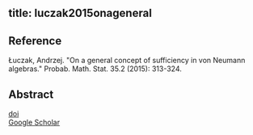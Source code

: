 title: luczak2015onageneral 
---

## Reference

Łuczak, Andrzej. "On a general concept of sufficiency in von Neumann algebras." Probab. Math. Stat. 35.2 (2015): 313-324.

## Abstract



[doi]()     
[Google Scholar](https://scholar.google.com/scholar?cluster=2181844084219292681&hl=sk&as_sdt=2005&sciodt=0,5)
